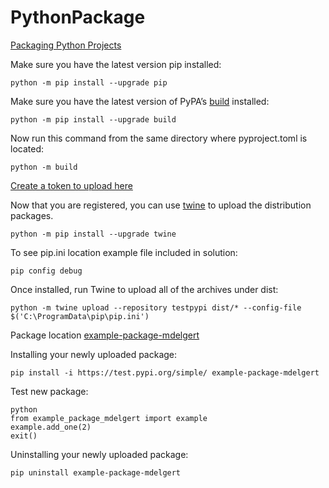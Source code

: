 # PythonPackage

[Packaging Python Projects](https://packaging.python.org/en/latest/tutorials/packaging-projects/)

Make sure you have the latest version pip installed:
```
python -m pip install --upgrade pip
```

Make sure you have the latest version of PyPA’s [build](https://packaging.python.org/en/latest/key_projects/#build) installed:
```
python -m pip install --upgrade build
```

Now run this command from the same directory where pyproject.toml is located:
```
python -m build
```

[Create a token to upload here](https://test.pypi.org/account/register/)

Now that you are registered, you can use [twine](https://packaging.python.org/en/latest/key_projects/#twine) to upload the distribution packages.

```
python -m pip install --upgrade twine
```

To see pip.ini location example file included in solution:
```
pip config debug
```

Once installed, run Twine to upload all of the archives under dist:
```
python -m twine upload --repository testpypi dist/* --config-file $('C:\ProgramData\pip\pip.ini')
```

Package location [example-package-mdelgert](https://test.pypi.org/project/example-package-mdelgert/)

Installing your newly uploaded package:
```
pip install -i https://test.pypi.org/simple/ example-package-mdelgert
```

Test new package:
```
python
from example_package_mdelgert import example
example.add_one(2)
exit()
```

Uninstalling your newly uploaded package:
```
pip uninstall example-package-mdelgert
```